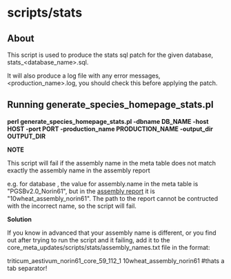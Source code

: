 # scripts/stats

## About

This script is used to produce the stats sql patch for the given database, stats_<database_name>.sql.

It will also produce a log file with any error messages, <production_name>.log, you should check this before applying the patch.

## Running generate_species_homepage_stats.pl

**perl generate_species_homepage_stats.pl -dbname DB_NAME -host HOST -port PORT -production_name PRODUCTION_NAME -output_dir OUTPUT_DIR**

**NOTE**

This script will fail if the assembly name in the meta table does not match exactly the assembly name in the assembly report

e.g. for database , the value for assembly.name in the meta table is "PGSBv2.0_Norin61", but in the [assembly report](https://ftp.ncbi.nlm.nih.gov/genomes/all/GCA/904/066/035/GCA_904066035.1_10wheat_assembly_norin61/GCA_904066035.1_10wheat_assembly_norin61_assembly_report.txt) it is "10wheat_assembly_norin61". The path to the report cannot be contructed with the incorrect name, so the script will fail.

**Solution**

If you know in advanced that your assembly name is different, or you find out after trying to run the script and it failing, add it to the core_meta_updates/scripts/stats/assembly_names.txt file in the format:

triticum_aestivum_norin61_core_59_112_1 10wheat_assembly_norin61 #thats a tab separator!


